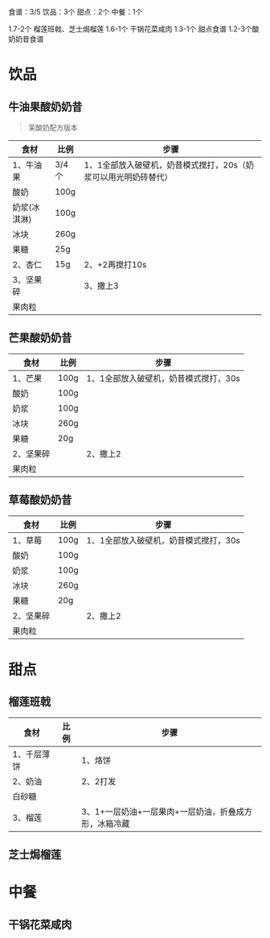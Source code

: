 食谱：3/5
饮品：3个
甜点：2个
中餐：1个


1.7-2个 榴莲班戟、芝士焗榴莲
1.6-1个 干锅花菜咸肉
1.3-1个 甜点食谱
1.2-3个酸奶奶昔食谱


# 饮品

## 牛油果酸奶奶昔

> 茉酸奶配方版本

|食材|比例|步骤|
|---|---|---|
|1、牛油果| 3/4个| 1、1全部放入破壁机，奶昔模式搅打，20s（奶浆可以用光明奶砖替代）
|酸奶| 100g
|奶浆(冰淇淋)| 100g
|冰块| 260g
|果糖| 25g
|2、杏仁| 15g| 2、+2再搅打10s
|3、坚果碎| |3、撒上3
|果肉粒

## 芒果酸奶奶昔

|食材|比例|步骤|
|---|---|---|
|1、芒果| 100g| 1、1全部放入破壁机，奶昔模式搅打，30s
|酸奶| 100g
|奶浆| 100g
|冰块| 260g
|果糖| 20g
|2、坚果碎| |2、撒上2
|果肉粒


## 草莓酸奶奶昔

|食材|比例|步骤|
|---|---|---|
|1、草莓| 100g| 1、1全部放入破壁机，奶昔模式搅打，30s
|酸奶 |100g
|奶浆 |100g
|冰块| 260g
|果糖| 20g
|2、坚果碎| |2、撒上2
|果肉粒

# 甜点

## 榴莲班戟

|食材|比例|步骤|
|---|---|---|
|1、千层薄饼|  |1、烙饼
|2、奶油| |2、2打发
|白砂糖
|3、榴莲 | |3、1+一层奶油+一层果肉+一层奶油，折叠成方形，冰箱冷藏

## 芝士焗榴莲

# 中餐

## 干锅花菜咸肉



